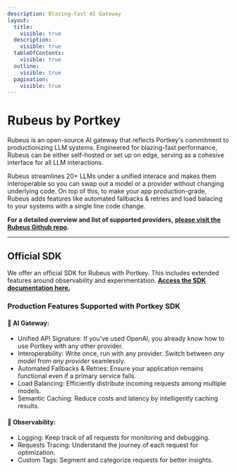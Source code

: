 ```yaml
---
description: Blazing-fast AI Gateway
layout:
  title:
    visible: true
  description:
    visible: true
  tableOfContents:
    visible: true
  outline:
    visible: true
  pagination:
    visible: true
---
```


# Rubeus by Portkey

Rubeus is an open-source AI gateway that reflects Portkey's commitment to productionizing LLM systems. Engineered for blazing-fast performance, Rubeus can be either self-hosted or set up on edge, serving as a cohesive interface for all LLM interactions.

Rubeus streamlines 20+ LLMs under a unified interace and makes them interoperable so you can swap out a model or a provider without changing underlying code. On top of this, to make your app production-grade, Rubeus adds features like automated fallbacks & retries and load balacing to your systems with a single line code change.

**For a detailed overview and list of supported providers,** [**please visit the Rubeus Github repo**](https://github.com/portkey-ai/rubeus)**.**

***

## Official SDK

We offer an official SDK for Rubeus with Portkey. This includes extended features around observability and experimentation. [**Access the SDK documentation here.**](../sdk/)

### **Production Features Supported with Portkey SDK**

#### **🚪 AI Gateway:**

* Unified API Signature: If you've used OpenAI, you already know how to use Portkey with any other provider.
* Interoperability: Write once, run with any provider. Switch between _any model_ from _any provider_ seamlessly.
* Automated Fallbacks & Retries: Ensure your application remains functional even if a primary service fails.
* Load Balancing: Efficiently distribute incoming requests among multiple models.
* Semantic Caching: Reduce costs and latency by intelligently caching results.

#### **🔬 Observability:**

* Logging: Keep track of all requests for monitoring and debugging.
* Requests Tracing: Understand the journey of each request for optimization.
* Custom Tags: Segment and categorize requests for better insights.
